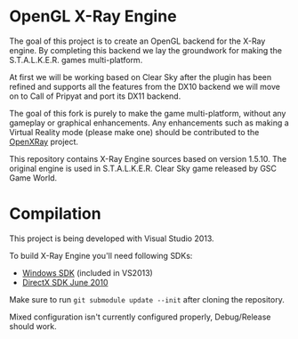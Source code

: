 OpenGL X-Ray Engine
===================

The goal of this project is to create an OpenGL backend for the X-Ray engine.
By completing this backend we lay the groundwork for making the S.T.A.L.K.E.R. games
multi-platform.

At first we will be working based on Clear Sky after the plugin has been refined and
supports all the features from the DX10 backend we will move on to Call of Pripyat
and port its DX11 backend.

The goal of this fork is purely to make the game multi-platform, without any gameplay
or graphical enhancements. Any enhancements such as making a Virtual Reality mode
(please make one) should be contributed to the [OpenXRay](https://github.com/OpenXRay/xray) project.

This repository contains X-Ray Engine sources based on version 1.5.10.
The original engine is used in S.T.A.L.K.E.R. Clear Sky game released by GSC Game World.

Compilation
===========

This project is being developed with Visual Studio 2013.

To build X-Ray Engine you'll need following SDKs:
  * [Windows SDK](http://www.microsoft.com/en-us/download/details.aspx?id=8279) (included in VS2013)
  * [DirectX SDK June 2010](http://www.microsoft.com/en-us/download/details.aspx?id=6812)

Make sure to run `git submodule update --init` after cloning the repository.

Mixed configuration isn't currently configured properly,
Debug/Release should work.

